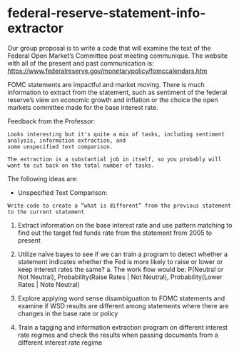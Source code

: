 # federal-reserve-statement-info-extractor

Our group proposal is to write a code that will examine the text of the Federal Open Market’s
Committee post meeting communique. The website with all of the present and past communication is:
https://www.federalreserve.gov/monetarypolicy/fomccalendars.htm

FOMC statements are impactful and market moving. There is much information to extract from the
statement, such as sentiment of the federal reserve’s view on economic growth and inflation or the
choice the open markets committee made for the base interest rate. 

Feedback from the Professor:

```
Looks interesting but it's quite a mix of tasks, including sentiment analysis, information extraction, and 
some unspecified text comparison.  

The extraction is a substantial job in itself, so you probably will want to cut back on the total number of tasks.
```

The following ideas are:

- Unspecified Text Comparison: 
```
Write code to create a “what is different” from the previous statement to the current statement
```

1. Extract information on the base interest rate and use pattern matching to find out the target fed funds rate from the statement from 2005 to present


3. Utilize naïve bayes to see if we can train a program to detect whether a statement indicates
whether the Fed is more likely to raise or lower or keep interest rates the same?
a. The work flow would be: P(Neutral or Not Neutral), Probability(Raise Rates | Not
Neutral), Probability(Lower Rates | Note Neutral)
4. Explore applying word sense disambiguation to FOMC statements and examine if WSD results
are different among statements where there are changes in the base rate or policy
5. Train a tagging and information extraction program on different interest rate regimes and check
the results when passing documents from a different interest rate regime 
